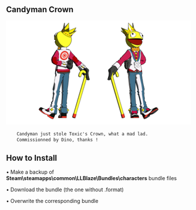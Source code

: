 ## Candyman Crown
![](Workfiles/Render.png)

		Candyman just stole Toxic's Crown, what a mad lad.
		Commissionned by Dino, thanks !
			
## How to Install
• Make a backup of **Steam\steamapps\common\LLBlaze\Bundles\characters** bundle files

• Download the bundle (the one without .format)

• Overwrite the corresponding bundle
